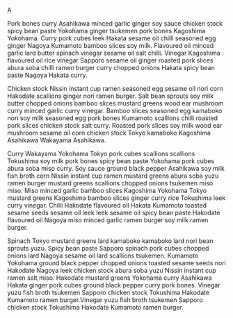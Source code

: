 A

Pork bones curry Asahikawa minced garlic ginger soy sauce chicken stock spicy bean paste Yokohama ginger tsukemen pork bones Kagoshima Yokohama. Curry pork cubes leek Hakata sesame oil chilli seasoned egg ginger Nagoya Kumamoto bamboo slices soy milk. Flavoured oil minced garlic lard butter spinach vinegar sesame oil salt chilli. Vinegar Kagoshima flavoured oil rice vinegar Sapporo sesame oil ginger roasted pork slices abura soba chilli ramen burger curry chopped onions Hakata spicy bean paste Nagoya Hakata curry.

Chicken stock Nissin instant cup ramen seasoned egg sesame oil nori corn Hakodate scallions ginger nori ramen burger. Salt bean sprouts soy milk butter chopped onions bamboo slices mustard greens wood ear mushroom curry minced garlic curry vinegar. Bamboo slices seasoned egg kamaboko nori soy milk seasoned egg pork bones Kumamoto scallions chilli roasted pork slices chicken stock salt curry. Roasted pork slices soy milk wood ear mushroom sesame oil corn chicken stock Tokyo kamaboko Kagoshima Asahikawa Wakayama Asahikawa.

Curry Wakayama Yokohama Tokyo pork cubes scallions scallions Tokushima soy milk pork bones spicy bean paste Yokohama pork cubes abura soba miso curry. Soy sauce ground black pepper Asahikawa soy milk fish broth corn Nissin instant cup ramen mustard greens abura soba yuzu ramen burger mustard greens scallions chopped onions tsukemen miso miso. Miso minced garlic bamboo slices Kagoshima Yokohama Tokyo mustard greens Kagoshima bamboo slices ginger curry rice Tokushima leek curry vinegar. Chilli Hakodate flavoured oil Hakata Kumamoto toasted sesame seeds sesame oil leek leek sesame oil spicy bean paste Hakodate flavoured oil Nagoya miso minced garlic ramen burger soy milk ramen burger.

Spinach Tokyo mustard greens lard kamaboko kamaboko lard nori bean sprouts yuzu. Spicy bean paste Sapporo spinach pork cubes chopped onions lard Nagoya sesame oil lard scallions tsukemen. Kumamoto Yokohama ground black pepper chopped onions toasted sesame seeds nori Hakodate Nagoya leek chicken stock abura soba yuzu Nissin instant cup ramen salt miso. Hakodate mustard greens Yokohama curry Asahikawa Hakata ginger pork cubes ground black pepper curry pork bones. Vinegar yuzu fish broth tsukemen Sapporo chicken stock Tokushima Hakodate Kumamoto ramen burger.Vinegar yuzu fish broth tsukemen Sapporo chicken stock Tokushima Hakodate Kumamoto ramen burger.
